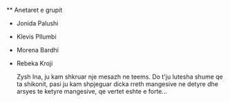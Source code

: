 ** Anetaret e grupit 
- Jonida Palushi
- Klevis Pllumbi
- Morena Bardhi
- Rebeka Kroji


  Zysh Ina, ju kam shkruar nje mesazh ne teems. Do t'ju lutesha shume qe ta shikonit, pasi ju kam shpjeguar dicka rreth mangesive ne detyre dhe arsyes te ketyre mangesive, qe vertet eshte e forte...
